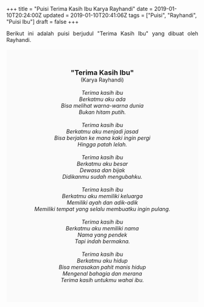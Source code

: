 +++
title = "Puisi Terima Kasih Ibu Karya Rayhandi"
date = 2019-01-10T20:24:00Z
updated = 2019-01-10T20:41:06Z
tags = ["Puisi", "Rayhandi", "Puisi Ibu"]
draft = false
+++

<div dir="ltr" style="text-align: left;" trbidi="on"><div style="text-align: justify;">Berikut ini adalah puisi berjudul "Terima Kasih Ibu" yang dibuat oleh Rayhandi.</div><br /><div style="background: #FAFAFA; font-size: 14px; height: auto; margin: 0 auto; padding: 50px; text-align: center; width: auto;"><span style="font-size: 18px;"><b>"Terima Kasih Ibu"</b></span><br />(Karya Rayhandi)<br /><br /><i>Terima kasih ibu<br />Berkatmu aku ada<br />Bisa melihat warna-warna dunia<br />Bukan hitam putih.<br /><br />Terima kasih ibu<br />Berkatmu aku menjadi jasad<br />Bisa berjalan ke mana kaki ingin pergi<br />Hingga patah lelah.<br /><br />Terima kasih ibu<br />Berkatmu aku besar<br />Dewasa dan bijak<br />Didikanmu sudah mengubahku.<br /><br />Terima kasih ibu<br />Berkatmu aku memiliki keluarga<br />Memiliki ayah dan adik-adik<br />Memiliki tempat yang selalu membuatku ingin pulang.<br /><br />Terima kasih ibu<br />Berkatmu aku memiliki nama<br />Nama yang pendek<br />Tapi indah bermakna.<br /><br />Terima kasih ibu<br />Berkatmu aku hidup<br />Bisa merasakan pahit manis hidup<br />Mengenal bahagia dan merana<br />Terima kasih untukmu wahai ibu.</i> </div></div>
